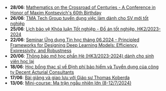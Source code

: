  - **28/06**: [Mathematics on the Crossroad of Centuries - A Conference in Honor of Maxim Kontsevich's 60th Birthday](https://math.hcmus.edu.vn/tin-tức/thông-tin-toán-tin-học/949-mathematics-on-the-crossroad-of-centuries-a-conference-in-honor-of-maxim-kontsevich-s-60th-birthday)
 - **26/06**: [TMA Tech Group tuyển dụng việc làm dành cho SV mới tốt nghiệp](https://math.hcmus.edu.vn/tin-tức/tin-học-bổng-việc-làm/948-tma-tech-group-tuyển-dụng-việc-làm-dành-cho-sv-mới-tốt-nghiệp)
 - **25/06**: [Lịch bảo vệ Khóa luận Tốt nghiệp - Đồ án tốt nghiệp, HK2/2023-2024](https://math.hcmus.edu.vn/tin-tức/tin-giáo-vụ/947-lịch-bảo-vệ-khóa-luận-tốt-nghiệp-đồ-án-tốt-nghiệp,-hk2-2023-2024)
 - **22/06**: [Seminar Ứng dụng Tin học tháng 06.2024 - Principled Frameworks for Designing Deep Learning Models: Efficiency, Expressivity, and Robustness](https://math.hcmus.edu.vn/tin-tức/tin-nghiên-cứu/945-seminar-ứng-dụng-tin-học-tháng-06-2024-principled-frameworks-for-designing-deep-learning-models-%20efficiency,-expressivity,-and-robustness)
 - **20/06**: [Thông báo mở học phần Hè (HK3/2023-2024) dành cho sinh viên học lại](https://math.hcmus.edu.vn/tin-tức/tin-giáo-vụ/940-thông-báo-mở-học-phần-hè-hk3-2023-2024-dành-cho-sinh-viên-học-lại)
 - **18/06**: [Học bổng thạc sĩ về Định phí bảo hiểm và Tuyển dụng của công ty Decent Acturial Consultants](https://math.hcmus.edu.vn/tin-tức/tin-học-bổng-việc-làm/944-aatcp-dac-june24)
 - **17/06**: [Bài giảng và giao lưu với Giáo sư Thomas Koberda](https://math.hcmus.edu.vn/tin-tức/tin-nghiên-cứu/942-bài-giảng-và-giao-lưu-với-giáo-sư-thomas-koberda)
 - **13/06**: [Mini-course: Ma trận ngẫu nhiên lớn (8-12/7/2024)](https://math.hcmus.edu.vn/tin-tức/tin-nghiên-cứu/941-mini-course-lrm-8_12_7_24)
